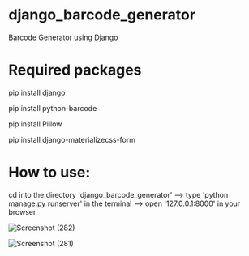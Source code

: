 # django_barcode_generator
Barcode Generator using Django


# Required packages 
pip install django

pip install python-barcode

pip install Pillow

pip install  django-materializecss-form

# How to use:
cd into the directory 'django_barcode_generator' --> type 'python manage.py runserver' in the terminal --> open '127.0.0.1:8000' in your browser

![Screenshot (282)](https://user-images.githubusercontent.com/31856332/119861144-b02ee500-bf34-11eb-9a2b-3055460ecc17.png)

![Screenshot (281)](https://user-images.githubusercontent.com/31856332/119861152-b2913f00-bf34-11eb-9709-dcf2a2659075.png)
